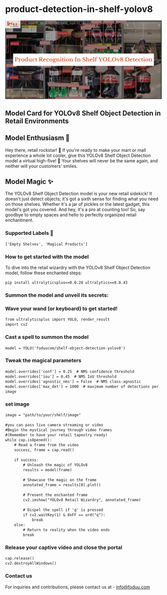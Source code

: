 # product-detection-in-shelf-yolov8
![](https://github.com/foduucom/product-detection-in-shelf-yolov8/blob/main/thumbnail.jpg)
## Model Card for YOLOv8 Shelf Object Detection in Retail Environments
## Model Enthusiasm 🎉
Hey there, retail rockstar! 👋 If you're ready to make your mart or mall experience a whole lot cooler, give this YOLOv8 Shelf Object Detection model a virtual high-five! 🙌 Your shelves will never be the same again, and neither will your customers' smiles.

## Model Magic ✨
The YOLOv8 Shelf Object Detection model is your new retail sidekick! It doesn't just detect objects; it's got a sixth sense for finding what you need on those shelves. Whether it's a jar of pickles or the latest gadget, this model's got you covered. And hey, it's a pro at counting too! So, say goodbye to empty spaces and hello to perfectly organized retail enchantment.

### Supported Labels 🏬
```
['Empty Shelves', 'Magical Products']
```

### How to get started with the model
To dive into the retail wizardry with the YOLOv8 Shelf Object Detection model, follow these enchanted steps:
```
pip install ultralyticsplus==0.0.28 ultralytics==8.0.43
```
### Summon the model and unveil its secrets:
### Wave your wand (or keyboard) to get started!
```
from ultralyticsplus import YOLO, render_result
import cv2
```
### Cast a spell to summon the model
```
model = YOLO('foduucom/shelf-object-detection-yolov8')
```
### Tweak the magical parameters
```
model.overrides['conf'] = 0.25  # NMS confidence threshold
model.overrides['iou'] = 0.45  # NMS IoU threshold
model.overrides['agnostic_nms'] = False  # NMS class-agnostic
model.overrides['max_det'] = 1000  # maximum number of detections per image
```
### set image
```
image = "path/to/your/shelf/image"

#you can pass live camera streaming or video
#Begin the mystical journey through video frames
#(Remember to have your retail tapestry ready)
while cap.isOpened():
    # Read a frame from the video
    success, frame = cap.read()

    if success:
        # Unleash the magic of YOLOv8
        results = model(frame)

        # Showcase the magic on the frame
        annotated_frame = results[0].plot()

        # Present the enchanted frame
        cv2.imshow("YOLOv8 Retail Wizardry", annotated_frame)

        # Dispel the spell if 'q' is pressed
        if cv2.waitKey(1) & 0xFF == ord("q"):
            break
    else:
        # Return to reality when the video ends
        break
```

### Release your captive video and close the portal
```
cap.release()
cv2.destroyAllWindows()
```

### Contact us
For inquiries and contributions, please contact us at - [info@foduu.com](mailto:info@foduu.com)
